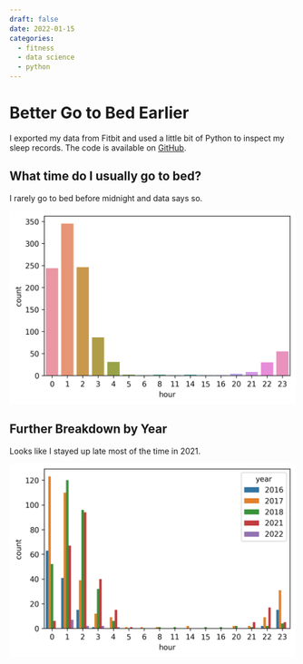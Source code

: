 ```yaml
---
draft: false
date: 2022-01-15
categories:
  - fitness
  - data science
  - python
---
```


# Better Go to Bed Earlier

I exported my data from Fitbit and used a little bit of Python to inspect my sleep records.
The code is available on [GitHub](https://github.com/zehengl/fitbit-visualization).

<!-- more -->

## What time do I usually go to bed?

I rarely go to bed before midnight and data says so.

![start-time](./assets/start-time-main-sleep.png)

## Further Breakdown by Year

Looks like I stayed up late most of the time in 2021.

![start-time-per-year](./assets/start-time-main-sleep-per-year.png)
